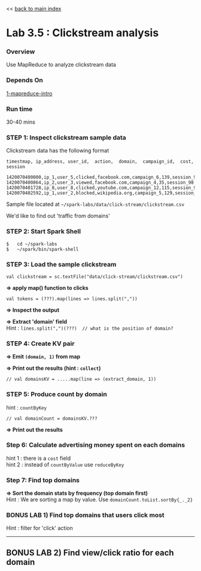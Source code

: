 <link rel='stylesheet' href='../assets/css/main.css'/>

<< [back to main index](../README.md)

Lab 3.5 : Clickstream analysis
==============================
### Overview
Use MapReduce to analyze clickstream data

### Depends On 
[1-mapreduce-intro](1-intro.md)

### Run time
30-40 mins


### STEP 1:  Inspect clickstream sample data


Clickstream data has the following format

    timestmap, ip_address, user_id,  action,  domain,  campaign_id,  cost, session

    1420070400000,ip_1,user_5,clicked,facebook.com,campaign_6,139,session_98
    1420070400864,ip_2,user_3,viewed,facebook.com,campaign_4,35,session_98
    1420070401728,ip_8,user_8,clicked,youtube.com,campaign_12,115,session_92
    1420070402592,ip_1,user_2,blocked,wikipedia.org,campaign_5,129,session_91

Sample file located at  `~/spark-labs/data/click-stream/clickstream.csv`

We'd like to find out 'traffic from domains'


### STEP 2: Start Spark Shell

    $   cd ~/spark-labs
    $   ~/spark/bin/spark-shell


### STEP 3: Load the sample clickstream

    val clickstream = sc.textFile("data/click-stream/clickstream.csv")


**=> apply map() function to clicks**  

    val tokens = (???).map(lines => lines.split(","))

**=> Inspect the output**

**=> Extract 'domain' field**    
Hint : `lines.split(",")(???)  // what is the position of domain?`


### STEP 4: Create KV pair

**=> Emit `(domain, 1)` from map**  

**=> Print out the results (hint : `collect`)**

    // val domainsKV = .....map(line => (extract_domain, 1))


### STEP 5:  Produce count by domain  

hint : `countByKey`

    // val domainCount = domainsKV.???

**=> Print out the results**


### Step 6:  Calculate advertising money spent on each domains  

hint 1 : there is a `cost` field  
hint 2 : instead of `countByValue`  use  `reduceByKey`


### Step 7: Find top domains

**=> Sort the domain stats by frequency (top domain first)**  
Hint : We are sorting a map by value. Use  `domainCount.toList.sortBy{_._2}`


### BONUS LAB 1)  Find top domains that users click most

Hint : filter for 'click' action


----
BONUS LAB 2)  Find  view/click ratio for each domain
----

